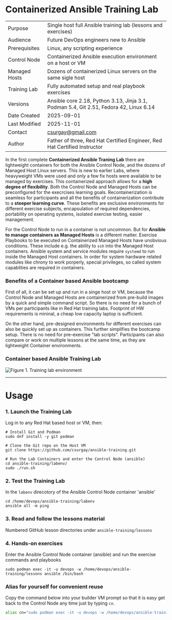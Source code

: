 # Containerized Ansible Training Lab

|           |            |
|-----------|------------|
| Purpose | Single host full Ansible training lab (lessons and exercises) |
| Audience | Future DevOps engineers new to Ansible |
| Prerequisites | Linux, any scripting experience |
| Control Node | Containerized Ansible execution environment on a host or VM |
| Managed Hosts | Dozens of containerized Linux servers on the same sigle host |
| Training Lab | Fully automated setup and real playbook exercises |
| Versions | Ansible core 2.18, Python 3.13, Jinja 3.1, Podman 5.4, Git 2.51, Fedora 42, Linux 6.14 |
| Date Created | 2025-09-01 |
| Last Modified | 2025-11-01 |
| Contact | csurgay@gmail.com |
| Author | Father of three, Red Hat Certified Engineer, Red Hat Certified Instructor |

In the first complete **Containerized Ansible Traning Lab** there are lightweight containers for both the Ansible Control Node, and the dozens of Managed Host Linux servers. This is new to earlier Labs, where heavyweight VMs were used and only a few fix hosts were available to be managed by exercises. This containerized approach allows for a **high degree of flexibility**. Both the Control Node and Managed Hosts can be preconfigured for the execrcises learning goals. Recontainerization is seamless for participants and all the benefits of containerization contribute to a **steeper learning curve**. These benefits are exclusive environments for different exercise subjects, encapsulation of required dependencies, portability on operating systems, isolated exercise testing, easier management.

For the Control Node to run in a container is not uncommon. But for **Ansible to manage containers as Managed Hosts** is a different matter. Exercise Playbooks to be executed on Containerized Managed Hosts have unobvious conditions. These include e.g. the ability to `ssh` into the Managed Host containers. Ansible system and service modules require `systemd` to run inside the Managed Host containers. In order for system hardware related modules like chrony to work porperly, special privileges, so called system capablities are required in containers. 

### Benefits of a Container based Ansible bootcamp

First of all, it can be set up and run in a singe host or VM, because the Control Node and Managed Hosts are containerized from pre-build images by a quick and simple command script. So there is no need for a bunch of VMs per participants like in Red Hat training labs. Footprint of HW requirements is mininal, a cheap low capacity laptop is sufficient. 

On the other hand, pre-designed environments for different exercises can also be quickly set up as containers. This further simplifies the bootcamp setup. There is no need for pre-exercise "lab scripts". Participants can also compare or work on multiple lessons at the same time, as they are lightweight Container environments.

### Container based Ansible Training Lab

![Figure 1. Training lab environment](https://csurgay.com/ansible/labenv.png)

---
# Usage

### 1. Launch the Training Lab

Log in to any Red Hat based host or VM, then:

```
# Install Git and Podman
sudo dnf install -y git podman

# Clone the Git repo on the Host VM
git clone https://github.com/csurgay/ansible-training.git

# Run the Lab Containers and enter the Control Node (ansible)
cd ansible-training/labenv/
sudo ./run.sh
```

### 2. Test the Training Lab

In the `labenv` direcotory of the Ansible Control Node container 'ansible'
```
cd /home/devops/ansible-training/labenv
ansible all -m ping
```

### 3. Read and follow the lessons material

Numbered GitHub lesson directories under `ansible-training/lessons`

### 4. Hands-on exercises

Enter the Ansible Control Node container (ansible) and run the exercise commands and playbooks

```
sudo podman exec -it -u devops -w /home/devops/ansible-training/lessons ansible /bin/bash
```

### Alias for yourself for convenient reuse

Copy the command below into your builder VM prompt so that it is easy get back to the Control Node any time just by typing `cn`.

```bash
alias cn="sudo podman exec -it -u devops -w /home/devops/ansible-training/lessons ansible /bin/bash"
```



